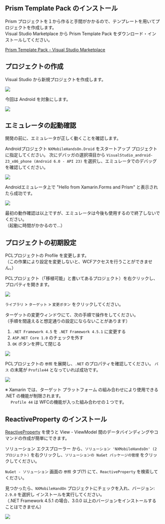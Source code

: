 ## Prism Template Pack のインストール

Prism プロジェクトを１から作ると手間がかかるので、テンプレートを用いてプロジェクトを作成します。  
Visual Studio Marketplace から Prism Template Pack をダウンロード・インストールしてください。  

[Prism Template Pack - Visual Studio Marketplace](https://marketplace.visualstudio.com/items?itemName=BrianLagunas.PrismTemplatePack)

## プロジェクトの作成

Visual Studio から新規プロジェクトを作成します。

![](img/newproject.png)

今回は Android を対象にします。

![](img/select_platform.png)

## エミュレータの起動確認

開発の前に、エミュレータが正しく動くことを確認します。

Androidプロジェクト `NXMobileHandsOn.Droid` をスタートアップ プロジェクトに指定してください。
次にデバッガの選択項目から `VisualStudio_android-23_x86_phone (Android 6.0 - API 23)` を選択し、エミュレータでのデバッグを確認してください。

![](img/emulatorselect.png)

Androidエミュレータ上で "Hello from Xamarin.Forms and Prism" と表示されたら成功です。

![](img/first_debug.png)

最初の動作確認は以上ですが、エミュレータは今後も使用するので終了しないでください。  
（起動に時間がかかるので…）

## プロジェクトの初期設定

PCLプロジェクトの Profile を変更します。  
（この作業により設定を変更しないと、WCFアクセスを行うことができません。）  

PCLプロジェクト（「移植可能」と書いてあるプロジェクト）を右クリックし、プロパティを開きます。

![](img/project_property.png)

`ライブラリ` > `ターゲット` > `変更ボタン` をクリックしてください。

ターゲットの変更ウィンドウにて、次の手順で操作をしてください。  
（手順を間違えると想定通りの設定にならないことがあります）

1. `.NET Framework 4.5` を `.NET Framework 4.5.1` に変更する
2. `ASP.NET Core 1.0` のチェックを外す
3. `OK` ボタンを押して閉じる

![](img/select_target.png)

PCLプロジェクトの `参照` を展開し、`.NET` のプロパティを確認してください。
`パス` の末尾が `Profile44` となっていれば成功です。

![](img/profile44.png)

※ Xamarin では、ターゲット プラットフォーム の組み合わせにより使用できる .NET の機能が制限されます。  
　 `Profile 44` は WFCの機能が入った組み合わせの１つです。

## ReactiveProperty のインストール

[ReactiveProperty](https://github.com/runceel/ReactiveProperty) を使うと View - ViewModel 間のデータバインディングやコマンドの作成が簡単にできます。

ソリューション エクスプローラー から、`ソリューション 'NXMobileHandsOn' (2 プロジェクト)` を右クリックし、`ソリューションの NuGet パッケージの管理` をクリックしてください。

`NuGet - ソリューション` 画面の `参照` タブ(?) にて、`ReactiveProperty` を検索してください。

見つかったら、`NXMobileHandOn` プロジェクトにチェックを入れ、バージョン: `2.9.0` を選択し インストールを実行してください。  
（.NET Framework 4.5.1 の場合、3.0.0 以上のバージョンをインストールすることはできません）

![](img/install_reactiveproperty.png)

